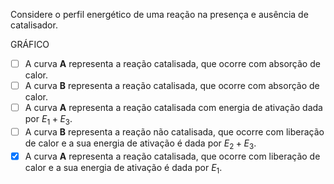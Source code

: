 Considere o perfil energético de uma reação na presença e ausência de catalisador.

GRÁFICO

- [ ] A curva **A** representa a reação catalisada, que ocorre com absorção de calor.   
- [ ] A curva **B** representa a reação catalisada, que ocorre com absorção de calor.   
- [ ] A curva **A** representa a reação catalisada com energia de ativação dada por $E_1 + E_3$.  
- [ ] A curva **B** representa a reação não catalisada, que ocorre com liberação de calor e a sua energia de ativação é dada por $E_2 + E_3$.
- [x] A curva **A** representa a reação catalisada, que ocorre com liberação de calor e a sua energia de ativação é dada por $E_1$.
